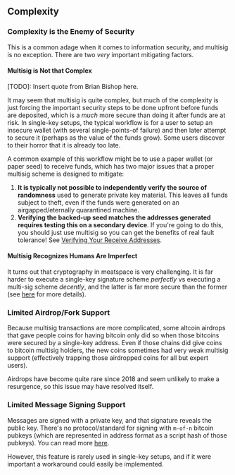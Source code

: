 ## Complexity

### Complexity is the Enemy of Security
This is a common adage when it comes to information security, and multisig is no exception.
There are two *very* important mitigating factors.

#### Multisig is Not that Complex
[TODO]: Insert quote from Brian Bishop here.

It may seem that multisig is quite complex, but much of the complexity is just forcing the important security steps to be done upfront before funds are deposited, which is a *much* more secure than doing it after funds are at risk.
In single-key setups, the typical workflow is for a user to setup an insecure wallet (with several single-points-of failure) and then later attempt to secure it (perhaps as the value of the funds grow).
Some users discover to their horror that it is already too late.

A common example of this workflow might be to use a paper wallet (or paper seed) to receive funds, which has two major issues that a proper multisig scheme is designed to mitigate:

1. **It is typically not possible to independently verify the source of randomness** used to generate private key material.
	This leaves all funds subject to theft, even if the funds were generated on an airgapped/eternally quarantined machine.
1. **Verifying the backed-up seed matches the addresses generated requires testing this on a secondary device**.
	If you're going to do this, you should just use multisig so you can get the benefits of real fault tolerance!
	See [Verifying Your Receive Addresses](#verify-receive-address).

#### Multisig Recognizes Humans Are Imperfect
It turns out that cryptography in meatspace is very challenging.
It is far harder to execute a single-key signature scheme *perfectly* vs executing a multi-sig scheme *decently*, and the latter is far more secure than the former (see [here](#why-multisig) for more details).

### Limited Airdrop/Fork Support
Because multisig transactions are more complicated, some altcoin airdrops that gave people coins for having bitcoin only did so when those bitcoins were secured by a single-key address.
Even if those chains did give coins to bitcoin multisig holders, the new coins sometimes had very weak multisig support (effectively trapping those airdropped coins for all but expert users).

Airdrops have become quite rare since 2018 and seem unlikely to make a resurgence, so this issue may have resolved itself.

### Limited Message Signing Support
Messages are signed with a private key, and that signature reveals the public key.
There's no protocol/standard for signing with `m-of-n` bitcoin pubkeys (which are represented in address format as a script hash of those pubkeys).
You can read more [here](https://github.com/spesmilo/electrum/issues/2408).

However, this feature is rarely used in single-key setups, and if it were important a workaround could easily be implemented.
